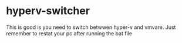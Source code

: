 # hyperv-switcher
This is good is you need to switch betwwen hyper-v and vmvare. 
Just remember to restat your pc after running the bat file
